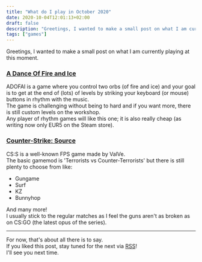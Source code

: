 ```yaml
---
title: "What do I play in October 2020"
date: 2020-10-04T12:01:13+02:00
draft: false
description: "Greetings, I wanted to make a small post on what I am currently playing at this moment..."
tags: ["games"]
---
```


Greetings, I wanted to make a small post on what I am currently playing at this moment.

### [A Dance Of Fire and Ice](https://store.steampowered.com/app/977950/A_Dance_of_Fire_and_Ice/)

ADOFAI is a game where you control two orbs (of fire and ice) and your goal is to get at the end of (lots) of levels by striking your keyboard (or mouse) buttons in rhythm with the music.  
The game is challenging without being to hard and if you want more, there is still custom levels on the workshop.  
Any player of rhythm games will like this one; it is also really cheap (as writing now only EUR5 on the Steam store).

### [Counter-Strike: Source](https://store.steampowered.com/app/240/CounterStrike_Source/)

CS:S is a well-known FPS game made by ValVe.  
The basic gamemod is 'Terrorists vs Counter-Terrorists' but there is still plenty to choose from like:

- Gungame
- Surf
- KZ
- Bunnyhop

And many more!  
I usually stick to the regular matches as I feel the guns aren't as broken as on CS:GO (the latest opus of the series).

---

For now, that's about all there is to say.  
If you liked this post, stay tuned for the next via [RSS](https://jae.moe/blog/index.xml)!  
I'll see you next time.
